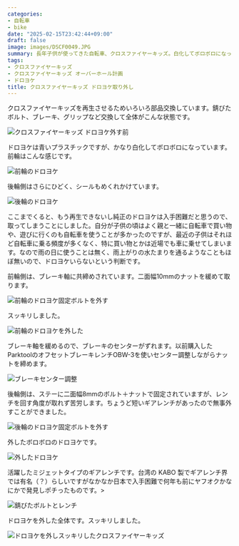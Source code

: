 ```yaml
---
categories:
- 自転車
- bike
date: "2025-02-15T23:42:44+09:00"
draft: false
image: images/DSCF0049.JPG
summary: 長年子供が使ってきた自転車、クロスファイヤーキッズ。白化してボロボロになったドロヨケを外してスッキリしました。
tags:
- クロスファイヤーキッズ
- クロスファイヤーキッズ オーバーホール計画
- ドロヨケ
title: クロスファイヤーキッズ ドロヨケ取り外し
---
```


クロスファイヤーキッズを再生させるためいろいろ部品交換しています。錆びたボルト、ブレーキ、グリップなど交換して全体がこんな状態です。

![クロスファイヤーキッズ ドロヨケ外す前](./images/DSCF0043.JPG)

ドロヨケは青いプラスチックですが、かなり白化してボロボロになっています。前輪はこんな感じです。

![前輪のドロヨケ](./images/IMG_20200426_083238.jpg) 

後輪側はさらにひどく、シールもめくれかけています。

![後輪のドロヨケ](./images/IMG_20200426_083249.jpg)

ここまでくると、もう再生できないし純正のドロヨケは入手困難だと思うので、取ってしまうことにしました。自分が子供の頃はよく親と一緒に自転車で買い物や、遊びに行くのも自転車を使うことが多かったのですが、最近の子供はそれほど自転車に乗る頻度が多くなく、特に買い物とかは近場でも車に乗せてしまいます。なので雨の日に使うことは無く、雨上がりの水たまりを通るようなこともほぼ無いので、ドロヨケいらないという判断です。

前輪側は、ブレーキ軸に共締めされています。二面幅10mmのナットを緩めて取ります。

![前輪のドロヨケ固定ボルトを外す](./images/IMG_20200426_083327.jpg)

スッキリしました。

![前輪のドロヨケを外した](./images/IMG_20200426_084226.jpg)

ブレーキ軸を緩めるので、ブレーキのセンターがずれます。以前購入したParktoolのオフセットブレーキレンチOBW-3を使いセンター調整しながらナットを締めます。

![ブレーキセンター調整](./images/IMG_20200426_084354.jpg)

後輪側は、ステーに二面幅8mmのボルト＋ナットで固定されていますが、レンチを回す角度が取れず苦労します。ちょうど短いギアレンチがあったので無事外すことができました。

![後輪のドロヨケ固定ボルトを外す](./images/IMG_20200426_085123.jpg)

外したボロボロのドロヨケです。

![外したドロヨケ](./images/IMG_20200426_085424.jpg)

活躍したミジェットタイプのギアレンチです。台湾の KABO
製でギアレンチ界では有名（？）らしいですがなかなか日本で入手困難で何年も前にヤフオクかなにかで発見しポチったものです。\>

![錆びたボルトとレンチ](./images/IMG_20200426_085459.jpg)

ドロヨケを外した全体です。スッキリしました。

![ドロヨケを外しスッキリしたクロスファイヤーキッズ](./images/DSCF0049.JPG)
